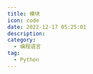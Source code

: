 ```yaml
---
title: 模块
icon: code
date: 2022-12-17 05:25:01
description:
category:
  - 编程语言
tag:
  - Python
---
```


```css


```

```html